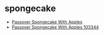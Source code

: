 # spongecake

 * [Passover Spongecake With Apples](../../index/p/passover-spongecake-with-apples-103344.json)
 * [Passover Spongecake With Apples 103344](../../index/p/passover-spongecake-with-apples-103344.json)
